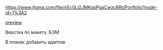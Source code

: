 https://www.figma.com/file/nEc0Li2JMKopPgaCwzcRRt/Portfolio?node-id=1%3A2

[preview](https://yauheni5.github.io/second-project/)

<div>
  <p>Верстка по макету. БЭМ</p>
  <p>В планах добавить адаптив</p>
</div>

